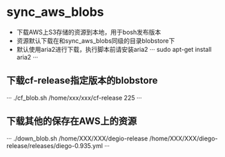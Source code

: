 # sync_aws_blobs
* 下载AWS上S3存储的资源到本地，用于bosh发布版本
* 资源默认下载在和sync_aws_blobs同级的目录blobstore下
* 默认使用aria2进行下载，执行脚本前请安装aria2
···
sudo apt-get install aria2
···

## 下载cf-release指定版本的blobstore
···
./cf_blob.sh /home/xxx/xxx/cf-release 225
···

## 下载其他的保存在AWS上的资源
···
./down_blob.sh /home/XXX/XXX/degio-release /home/XXX/XXX/diego-release/releases/diego-0.935.yml
···
